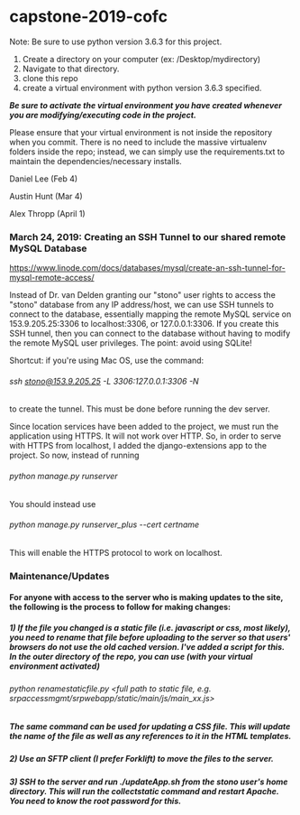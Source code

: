 # capstone-2019-cofc
Note: Be sure to use python version 3.6.3 for this project. 
1) Create a directory on your computer (ex: /Desktop/mydirectory) 
2) Navigate to that directory.
3) clone this repo
4) create a virtual environment  with python version 3.6.3 specified.

***Be sure to activate the virtual environment you have created whenever you are modifying/executing code in the project.***

Please ensure that your virtual environment is not inside the repository when you commit.
There is no need to include the massive virtualenv folders inside the repo; instead, we can simply use the requirements.txt
to maintain the dependencies/necessary installs.

Daniel Lee (Feb 4)

Austin Hunt (Mar 4)

Alex Thropp (April 1)

### March 24, 2019: Creating an SSH Tunnel to our shared remote MySQL Database
https://www.linode.com/docs/databases/mysql/create-an-ssh-tunnel-for-mysql-remote-access/

Instead of Dr. van Delden granting our "stono" user rights to access the "stono" database from any IP address/host, we can use SSH tunnels to connect to the database, essentially mapping the remote MySQL service on 153.9.205.25:3306 to localhost:3306, or 127.0.0.1:3306. If you create this SSH tunnel, then you can connect to the database without having to modify the remote MySQL user privileges. The point: avoid using SQLite!

Shortcut: if you're using Mac OS, use the command: 

###### ssh stono@153.9.205.25 -L 3306:127.0.0.1:3306 -N

to create the tunnel. This must be done before running the dev server.

Since location services have been added to the project, we must run the application using HTTPS. It will not work over HTTP. So, in order to serve with HTTPS from localhost, I added the django-extensions app to the project. So now, instead of running 

###### python manage.py runserver

You should instead use

###### python manage.py runserver_plus --cert certname

This will enable the HTTPS protocol to work on localhost. 


### Maintenance/Updates

#### For anyone with access to the server who is making updates to the site, the following is the process to follow for making changes: 
##### 1) If the file you changed is a static file (i.e. javascript or css, most likely), you need to rename that file before uploading to the server so that users' browsers do not use the old cached version. I've added a script for this. In the outer directory of the repo, you can use (with your virtual environment activated) 
###### python renamestaticfile.py <full path to static file, e.g. srpaccessmgmt/srpwebapp/static/main/js/main_xx.js>
##### The same command can be used for updating a CSS file. This will update the name of the file as well as any references to it in the HTML templates.

##### 2) Use an SFTP client (I prefer Forklift) to move the files to the server. 
##### 3) SSH to the server and run ./updateApp.sh from the stono user's home directory. This will run the collectstatic command and restart Apache. You need to know the root password for this. 
